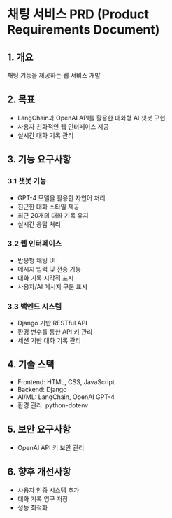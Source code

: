 # 채팅 서비스 PRD (Product Requirements Document)

## 1. 개요
채팅 기능을 제공하는 웹 서비스 개발

## 2. 목표
- LangChain과 OpenAI API를 활용한 대화형 AI 챗봇 구현
- 사용자 친화적인 웹 인터페이스 제공
- 실시간 대화 기록 관리

## 3. 기능 요구사항

### 3.1 챗봇 기능
- GPT-4 모델을 활용한 자연어 처리
- 친근한 대화 스타일 제공
- 최근 20개의 대화 기록 유지
- 실시간 응답 처리

### 3.2 웹 인터페이스
- 반응형 채팅 UI
- 메시지 입력 및 전송 기능 
- 대화 기록 시각적 표시
- 사용자/AI 메시지 구분 표시

### 3.3 백엔드 시스템
- Django 기반 RESTful API
- 환경 변수를 통한 API 키 관리
- 세션 기반 대화 기록 관리

## 4. 기술 스택
- Frontend: HTML, CSS, JavaScript
- Backend: Django
- AI/ML: LangChain, OpenAI GPT-4
- 환경 관리: python-dotenv

## 5. 보안 요구사항
- OpenAI API 키 보안 관리

## 6. 향후 개선사항
- 사용자 인증 시스템 추가
- 대화 기록 영구 저장
- 성능 최적화